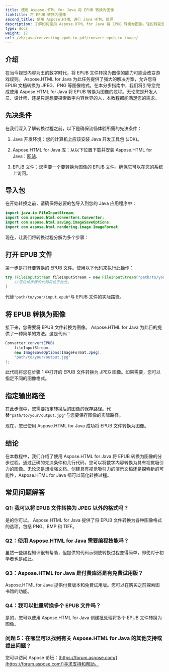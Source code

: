 ```yaml
---
title: 使用 Aspose.HTML for Java 将 EPUB 转换为图像
linktitle: 将 EPUB 转换为图像
second_title: 使用 Aspose.HTML 进行 Java HTML 处理
description: 了解如何使用 Aspose.HTML for Java 将 EPUB 转换为图像。轻松转变您的数字内容。包括分步指南。
type: docs
weight: 17
url: /zh/java/converting-epub-to-pdf/convert-epub-to-image/
---
```


## 介绍

在当今视觉内容为王的数字时代，将 EPUB 文件转换为图像的能力可能会改变游戏规则。 Aspose.HTML for Java 为此任务提供了强大的解决方案，允许您将 EPUB 文档转换为 JPEG、PNG 等图像格式。在本分步指南中，我们将引导您完成使用 Aspose.HTML for Java 将 EPUB 转换为图像的过程。无论您是开发人员、设计师，还是只是想要探索数字内容世界的人，本教程都能满足您的需求。

## 先决条件

在我们深入了解转换过程之前，以下是确保流畅体验所需的先决条件：

1. Java 开发环境：您的计算机上应该安装 Java 开发工具包 (JDK)。

2.  Aspose.HTML for Java 库：从以下位置下载并安装 Aspose.HTML for Java：[网站](https://releases.aspose.com/html/java/).

3. EPUB 文件：您需要一个要转换为图像的 EPUB 文件。确保它可以在您的系统上访问。

## 导入包

在开始转换之前，请确保将必要的包导入到您的 Java 应用程序中：

```java
import java.io.FileInputStream;
import com.aspose.html.converters.Converter;
import com.aspose.html.saving.ImageSaveOptions;
import com.aspose.html.rendering.image.ImageFormat;
```

现在，让我们将转换过程分解为多个步骤：

## 打开 EPUB 文件

第一步是打开要转换的 EPUB 文件。使用以下代码来执行此操作：

```java
try (FileInputStream fileInputStream = new FileInputStream("path/to/your/input.epub")) {
    //您后续步骤的代码将位于此处。
}
```

代替`"path/to/your/input.epub"`与 EPUB 文件的实际路径。

## 将 EPUB 转换为图像

接下来，您需要将 EPUB 文件转换为图像。 Aspose.HTML for Java 为此目的提供了一种简单的方法。这是代码：

```java
Converter.convertEPUB(
    fileInputStream,
    new ImageSaveOptions(ImageFormat.Jpeg),
    "path/to/your/output.jpg"
);
```

此代码将您在步骤 1 中打开的 EPUB 文件转换为 JPEG 图像。如果需要，您可以指定不同的图像格式。

## 指定输出路径

在此步骤中，您需要指定转换后的图像的保存路径。代替`"path/to/your/output.jpg"`与您要保存图像的实际路径。

现在，您已使用 Aspose.HTML for Java 成功将 EPUB 文件转换为图像。

## 结论

在本教程中，我们介绍了使用 Aspose.HTML for Java 将 EPUB 转换为图像的分步过程。通过正确的先决条件和几行代码，您可以将数字内容转换为具有视觉吸引力的图像。无论您是想增强文档、创建具有视觉吸引力的演示文稿还是探索新的可能性，Aspose.HTML for Java 都可以简化转换过程。

## 常见问题解答

### Q1: 我可以将 EPUB 文件转换为 JPEG 以外的格式吗？
是的你可以。 Aspose.HTML for Java 提供了将 EPUB 文件转换为各种图像格式的选项，包括 PNG、BMP 和 TIFF。

### Q2：使用 Aspose.HTML for Java 需要编程技能吗？
虽然一些编程知识很有帮助，但提供的代码示例使转换过程变得简单，即使对于初学者也是如此。

### Q3：Aspose.HTML for Java 是付费库还是有免费试用版？
Aspose.HTML for Java 提供付费版本和免费试用版。您可以在购买之前探索图书馆的功能。

### Q4：我可以批量转换多个 EPUB 文件吗？
是的，您可以使用 Aspose.HTML for Java 创建批处理将多个 EPUB 文件转换为图像。

### 问题 5：在哪里可以找到有关 Aspose.HTML for Java 的其他支持或提出问题？
您可以访问 Aspose 论坛：[https://forum.aspose.com/](https://forum.aspose.com/)寻求支持和帮助。